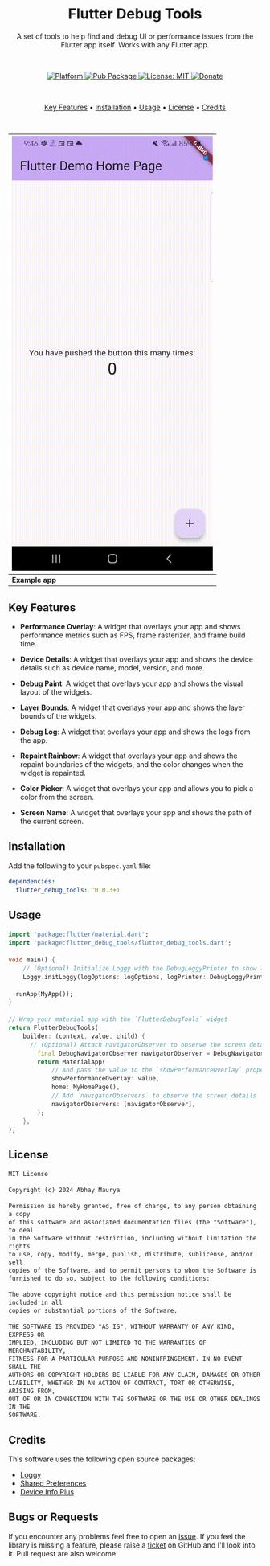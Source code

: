 <h1 align="center">Flutter Debug Tools</h1>

<p align="center">A set of tools to help find and debug UI or performance issues from the Flutter app itself. Works with any Flutter app.
</p><br>

<p align="center">
  <a href="https://flutter.dev">
    <img src="https://img.shields.io/badge/Platform-Flutter-02569B?logo=flutter"
      alt="Platform" />
  </a>
  <a href="https://pub.dartlang.org/packages/flutter_debug_tools">
    <img src="https://img.shields.io/pub/v/flutter_debug_tools.svg"
      alt="Pub Package" />
  </a>
  <a href="https://opensource.org/licenses/MIT">
    <img src="https://img.shields.io/github/license/aagarwal1012/animated-text-kit?color=red"
      alt="License: MIT" />
  </a>
  <a href="https://www.paypal.me/codenameakshay">
    <img src="https://img.shields.io/badge/Donate-PayPal-00457C?logo=paypal"
      alt="Donate" />
  </a>
</p><br>

<p align="center">
  <a href="#key-features">Key Features</a> •
  <a href="#installation">Installation</a> •
  <a href="#usage">Usage</a> •
  <a href="#license">License</a> •
  <a href="#credits">Credits</a>
</p><br>

| ![Example](https://raw.githubusercontent.com/LiquidatorCoder/flutter_debug_tools/main/screenshots/demo.gif) |
| ----------------------------------------------------------------------------------------------------------- |
| **Example app**                                                                                             |

## Key Features

- **Performance Overlay**: A widget that overlays your app and shows performance metrics such as FPS, frame rasterizer, and frame build time.

- **Device Details**: A widget that overlays your app and shows the device details such as device name, model, version, and more.

- **Debug Paint**: A widget that overlays your app and shows the visual layout of the widgets.

- **Layer Bounds**: A widget that overlays your app and shows the layer bounds of the widgets.

- **Debug Log**: A widget that overlays your app and shows the logs from the app.

- **Repaint Rainbow**: A widget that overlays your app and shows the repaint boundaries of the widgets, and the color changes when the widget is repainted.

- **Color Picker**: A widget that overlays your app and allows you to pick a color from the screen.

- **Screen Name**: A widget that overlays your app and shows the path of the current screen.

## Installation

Add the following to your `pubspec.yaml` file:

```yaml
dependencies:
  flutter_debug_tools: ^0.0.3+1
```

## Usage

```dart
import 'package:flutter/material.dart';
import 'package:flutter_debug_tools/flutter_debug_tools.dart';

void main() {
    // (Optional) Initialize Loggy with the DebugLoggyPrinter to show logs in the Debug Log
    Loggy.initLoggy(logOptions: logOptions, logPrinter: DebugLoggyPrinter());

  runApp(MyApp());
}

// Wrap your material app with the `FlutterDebugTools` widget
return FlutterDebugTools(
    builder: (context, value, child) {
      // (Optional) Attach navigatorObserver to observe the screen details
        final DebugNavigatorObserver navigatorObserver = DebugNavigatorObserver();
        return MaterialApp(
            // And pass the value to the `showPerformanceOverlay` property
            showPerformanceOverlay: value,
            home: MyHomePage(),
            // Add `navigatorObservers` to observe the screen details
            navigatorObservers: [navigatorObserver],
        );
    },
);


```

## License

```
MIT License

Copyright (c) 2024 Abhay Maurya

Permission is hereby granted, free of charge, to any person obtaining a copy
of this software and associated documentation files (the "Software"), to deal
in the Software without restriction, including without limitation the rights
to use, copy, modify, merge, publish, distribute, sublicense, and/or sell
copies of the Software, and to permit persons to whom the Software is
furnished to do so, subject to the following conditions:

The above copyright notice and this permission notice shall be included in all
copies or substantial portions of the Software.

THE SOFTWARE IS PROVIDED "AS IS", WITHOUT WARRANTY OF ANY KIND, EXPRESS OR
IMPLIED, INCLUDING BUT NOT LIMITED TO THE WARRANTIES OF MERCHANTABILITY,
FITNESS FOR A PARTICULAR PURPOSE AND NONINFRINGEMENT. IN NO EVENT SHALL THE
AUTHORS OR COPYRIGHT HOLDERS BE LIABLE FOR ANY CLAIM, DAMAGES OR OTHER
LIABILITY, WHETHER IN AN ACTION OF CONTRACT, TORT OR OTHERWISE, ARISING FROM,
OUT OF OR IN CONNECTION WITH THE SOFTWARE OR THE USE OR OTHER DEALINGS IN THE
SOFTWARE.
```

## Credits

This software uses the following open source packages:

- [Loggy](https://pub.dev/packages/loggy)
- [Shared Preferences](https://pub.dev/packages/shared_preferences)
- [Device Info Plus](https://pub.dev/packages/device_info_plus)

## Bugs or Requests

If you encounter any problems feel free to open an [issue](https://github.com/LiquidatorCoder/flutter_debug_tools/issues/new?template=bug_report.md). If you feel the library is missing a feature, please raise a [ticket](https://github.com/LiquidatorCoder/flutter_debug_tools/issues/new?template=feature_request.md) on GitHub and I'll look into it. Pull request are also welcome.
